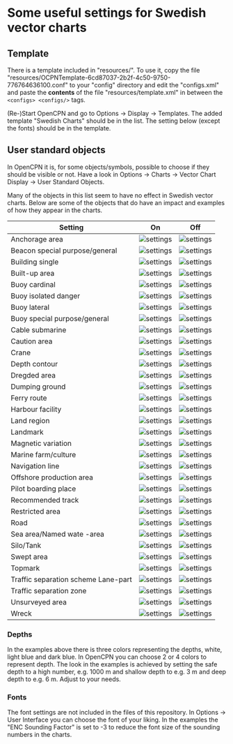 # Some useful settings for Swedish vector charts

## Template

There is a template included in "resources/". To use it, copy the file "resources/OCPNTemplate-6cd87037-2b2f-4c50-9750-776764636100.conf" to your "config" directory and edit the "configs.xml" and paste the **contents** of the file "resources/template.xml" in between the `<configs> <configs/>` tags.

(Re-)Start OpenCPN and go to Options -> Display -> Templates. The added template "Swedish Charts" should be in the list. The setting below (except the fonts) should be in the template.

## User standard objects

In OpenCPN it is, for some objects/symbols, possible to choose if they should be visible or not.
Have a look in Options -> Charts -> Vector Chart Display -> User Standard Objects.

Many of the objects in this list seem to have no effect in Swedish vector charts. Below are some of the objects that do have an impact and examples of how they appear in the charts.

| Setting                             | On                                                                         | Off                                                                         |
| ----------------------------------- | -------------------------------------------------------------------------- | --------------------------------------------------------------------------- |
| Anchorage area                      | ![settings](../img/anchorage-area_on.png  "settings")                      | ![settings](../img/anchorage-area_off.png  "settings")                      |
| Beacon special purpose/general      | ![settings](../img/beacon-special-purpose-general_on.png  "settings")      | ![settings](../img/beacon-special-purpose-general_off.png  "settings")      |
| Building single                     | ![settings](../img/building-single_on.png  "settings")                     | ![settings](../img/building-single_off.png  "settings")                     |
| Built-up area                       | ![settings](../img/built-up-area_on.png  "settings")                       | ![settings](../img/built-up-area_off.png  "settings")                       |
| Buoy cardinal                       | ![settings](../img/buoy-cardinal_on.png  "settings")                       | ![settings](../img/buoy-cardinal_off.png  "settings")                       |
| Buoy isolated danger                | ![settings](../img/buoy-isolated-danger_on.png  "settings")                | ![settings](../img/buoy-isolated-danger_off.png  "settings")                |
| Buoy lateral                        | ![settings](../img/buoy-lateral_on.png  "settings")                        | ![settings](../img/buoy-lateral_off.png  "settings")                        |
| Buoy special purpose/general        | ![settings](../img/buoy-special-purpose-general_on.png  "settings")        | ![settings](../img/buoy-special-purpose-general_off.png  "settings")        |
| Cable submarine                     | ![settings](../img/cable-submarine_on.png  "settings")                     | ![settings](../img/cable-submarine_off.png  "settings")                     |
| Caution area                        | ![settings](../img/caution-area_on.png  "settings")                        | ![settings](../img/caution-area_off.png  "settings")                        |
| Crane                               | ![settings](../img/crane_on.png  "settings")                               | ![settings](../img/crane_off.png  "settings")                               |
| Depth contour                       | ![settings](../img/depth-contour_on.png  "settings")                       | ![settings](../img/depth-contour_off.png  "settings")                       |
| Dregded area                        | ![settings](../img/dregded-area_on.png  "settings")                        | ![settings](../img/dregded-area_off.png  "settings")                        |
| Dumping ground                      | ![settings](../img/dumping-ground_on.png  "settings")                      | ![settings](../img/dumping-ground_off.png  "settings")                      |
| Ferry route                         | ![settings](../img/ferry-route_on.png  "settings")                         | ![settings](../img/ferry-route_off.png  "settings")                         |
| Harbour facility                    | ![settings](../img/harbour-facility_on.png  "settings")                    | ![settings](../img/harbour-facility_off.png  "settings")                    |
| Land region                         | ![settings](../img/land-region_on.png  "settings")                         | ![settings](../img/land-region_off.png  "settings")                         |
| Landmark                            | ![settings](../img/landmark_on.png  "settings")                            | ![settings](../img/landmark_off.png  "settings")                            |
| Magnetic variation                  | ![settings](../img/magnetic-variation_on.png  "settings")                  | ![settings](../img/magnetic-variation_off.png  "settings")                  |
| Marine farm/culture                 | ![settings](../img/marine-farm-culture_on.png  "settings")                 | ![settings](../img/marine-farm-culture_off.png  "settings")                 |
| Navigation line                     | ![settings](../img/navigation-line_on.png  "settings")                     | ![settings](../img/navigation-line_off.png  "settings")                     |
| Offshore production area            | ![settings](../img/offshore-production-area_on.png  "settings")            | ![settings](../img/offshore-production-area_off.png  "settings")            |
| Pilot boarding place                | ![settings](../img/pilot-boarding-place_on.png  "settings")                | ![settings](../img/pilot-boarding-place_off.png  "settings")                |
| Recommended track                   | ![settings](../img/recommended-track_on.png  "settings")                   | ![settings](../img/recommended-track_off.png  "settings")                   |
| Restricted area                     | ![settings](../img/restricted-area_on.png  "settings")                     | ![settings](../img/restricted-area_off.png  "settings")                     |
| Road                                | ![settings](../img/road_on.png  "settings")                                | ![settings](../img/road_off.png  "settings")                                |
| Sea area/Named wate -area           | ![settings](../img/sea-area-named-water-area_on.png  "settings")           | ![settings](../img/sea-area-named-water-area_off.png  "settings")           |
| Silo/Tank                           | ![settings](../img/silo-tank_on.png  "settings")                           | ![settings](../img/silo-tank_off.png  "settings")                           |
| Swept area                          | ![settings](../img/swept-area_on.png  "settings")                          | ![settings](../img/swept-area_off.png  "settings")                          |
| Topmark                             | ![settings](../img/topmark_on.png  "settings")                             | ![settings](../img/topmark_off.png  "settings")                             |
| Traffic separation scheme Lane-part | ![settings](../img/traffic-separation-scheme-lane-part_on.png  "settings") | ![settings](../img/traffic-separation-scheme-lane-part_off.png  "settings") |
| Traffic separation zone             | ![settings](../img/traffic-separation-zone_on.png  "settings")             | ![settings](../img/traffic-separation-zone_off.png  "settings")             |
| Unsurveyed area                     | ![settings](../img/unsurveyed-area_on.png  "settings")                     | ![settings](../img/unsurveyed-area_off.png  "settings")                     |
| Wreck                               | ![settings](../img/wreck_on.png  "settings")                               | ![settings](../img/wreck_off.png  "settings")                               |

### Depths

In the examples above there is three colors representing the depths, white, light blue and dark blue. In OpenCPN you can choose 2 or 4 colors to represent depth. The look in the examples is achieved by setting the safe depth to a high number, e.g. 1000 m and shallow depth to e.g. 3  m and deep depth to e.g. 6 m. Adjust to your needs.

### Fonts

The font settings are not included in the files of this repository. In Options -> User Interface you can choose the font of your liking. In the examples the "ENC Sounding Factor" is set to -3 to reduce the font size of the sounding numbers in the charts.
